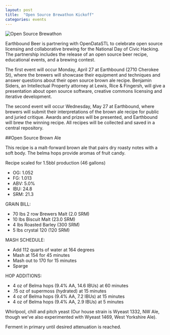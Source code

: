 ```yaml
---
layout: post
title:  "Open Source Brewathon Kickoff"
categories: events
---
```


![Open Source Brewathon]({{site.baseurl}}/images/brewathon.png)

Earthbound Beer is partnering with OpenDataSTL to celebrate open source licensing and collaborative brewing for the National Day of Civic Hacking. The partnership includes the release of an open source beer recipe, educational events, and a brewing contest.
<!--break-->

The first event will occur Monday, April 27 at Earthbound (2710 Cherokee St), where the brewers will showcase their equipment and techniques and answer questions about their open source brown ale recipe. Benjamin Siders, an Intellectual Property attorney at Lewis, Rice & Fingersh, will give a presentation about open source software, creative commons licensing and iterative development.

The second event will occur Wednesday, May 27 at Earthbound, where brewers will submit their interpretations of the brown ale recipe for public and juried critique. Awards and prizes will be presented, and Earthbound will brew the winning recipe. All recipes will be collected and saved in a central repository.

##Open Source Brown Ale

This recipe is a malt-forward brown ale that pairs dry roasty notes with a soft body. The belma hops provide aromas of fruit candy.

Recipe scaled for 1.5bbl production (46 gallons)

* OG: 1.052
* FG: 1.013
* ABV: 5.0%
* IBU: 24.8
* SRM: 21.3

GRAIN BILL:

* 70 lbs 2 row Brewers Malt (2.0 SRM)
* 10 lbs Biscuit Malt (23.0 SRM)
* 4 lbs Roasted Barley (300 SRM)
* 5 lbs crystal 120 (120 SRM)

MASH SCHEDULE:

* Add 112 quarts of water at 164 degrees
* Mash at 154 for 45 minutes
* Mash out to 170 for 15 minutes
* Sparge

HOP ADDITIONS:

* 4 oz of Belma hops (9.4% AA, 14.6 IBUs) at 60 minutes
* .15 oz of supermoss (hydrated) at 15 minutes
* 4 oz of Belma hops (9.4% AA, 7.2 IBUs) at 15 minutes
* 4 oz of Belma hops (9.4% AA, 2.9 IBUs) at 5 minutes

Whirlpool, chill and pitch yeast (Our house strain is Wyeast 1332, NW Ale, though we’ve also experimented with Wyeast 1469, West Yorkshire Ale).

Ferment in primary until desired attenuation is reached.
